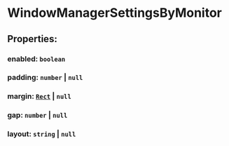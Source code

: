 # **WindowManagerSettingsByMonitor**
## **Properties**:
### enabled: `boolean`
### padding: `number` | `null`
### margin: [`Rect`](./Rect) | `null`
### gap: `number` | `null`
### layout: `string` | `null`